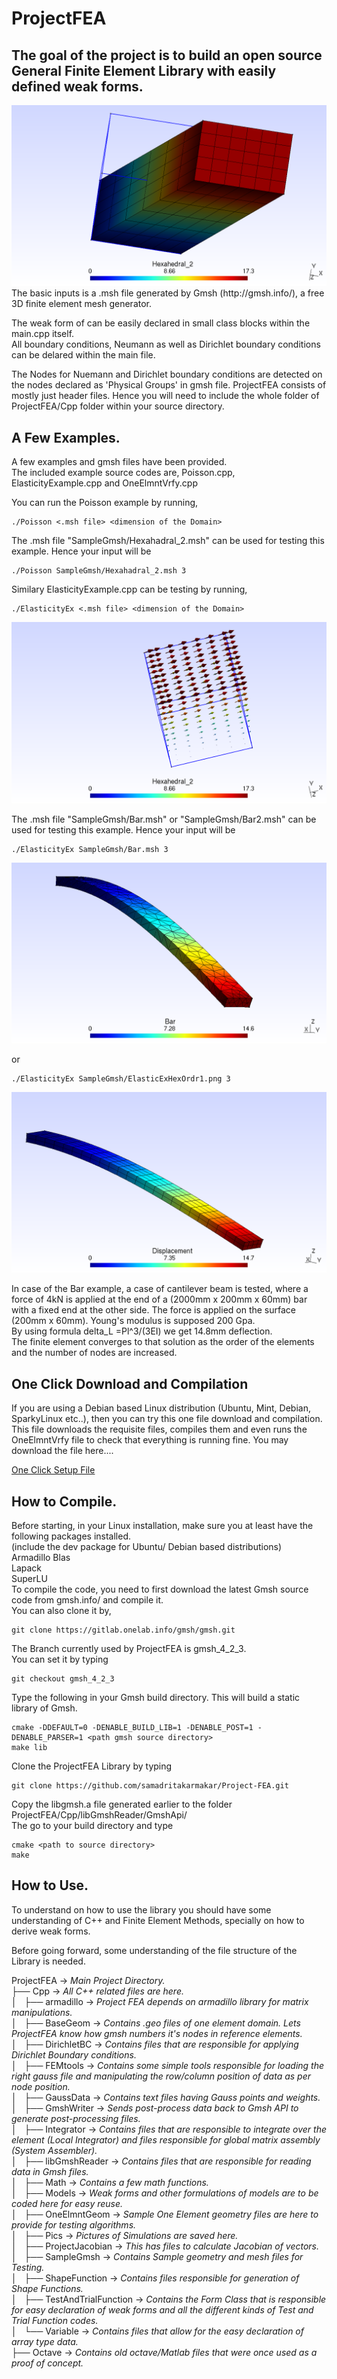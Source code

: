 # ProjectFEA
## The goal of the project is to build an open source General Finite Element Library with easily defined weak forms.  
  
  <img src="Cpp/Pics/Hexahedral_2_disp.png" alt="Poisson">
The basic inputs is a .msh file generated by Gmsh (http://gmsh.info/), a free 3D finite element mesh generator.  

The weak form of can be easily declared in small class blocks within the main.cpp itself.  
All boundary conditions, Neumann as well as Dirichlet boundary conditions can be delared within the main file.  

The Nodes for Nuemann and Dirichlet boundary conditions are detected on the nodes declared as 'Physical Groups' in gmsh file.
ProjectFEA consists of mostly just header files. Hence you will need to include the whole folder of ProjectFEA/Cpp folder within your source directory.  

## A Few Examples.
A few examples and gmsh files have been provided.  
The included example source codes are, Poisson.cpp, ElasticityExample.cpp and OneElmntVrfy.cpp  

You can run the Poisson example by running,  

    ./Poisson <.msh file> <dimension of the Domain>
    
The .msh file "SampleGmsh/Hexahadral_2.msh" can be used for testing this example. Hence your input will be  
    
    ./Poisson SampleGmsh/Hexahadral_2.msh 3
    
Similary ElasticityExample.cpp can be testing by running,  

    ./ElasticityEx <.msh file> <dimension of the Domain>
  
    
<img src="Cpp/Pics/Hexahedral_2.png" alt="Poisson">
    
The .msh file "SampleGmsh/Bar.msh" or "SampleGmsh/Bar2.msh" can be used for testing this example. Hence your input will be  

    ./ElasticityEx SampleGmsh/Bar.msh 3
    
  
    
<img src="Cpp/Pics/ElasticExTetOrdr3.png" alt="Tetrahedral of Order 3">
    
or   

    ./ElasticityEx SampleGmsh/ElasticExHexOrdr1.png 3

  
    
<img src="Cpp/Pics/ElasticExHexOrdr1.png" alt="Hexahedral of Order 3">
  
In case of the Bar example, a case of cantilever beam is tested, where a force of 4kN is applied at the end of a (2000mm x 200mm x 60mm) bar with a fixed end at the other side. The force is applied on the surface (200mm x 60mm). Young's modulus is supposed 200 Gpa.  
By using formula delta_L =Pl^3/(3EI) we get 14.8mm deflection.  
The finite element converges to that solution as the order of the elements and the number of nodes are increased.  

## One Click Download and Compilation

If you are using a Debian based Linux distribution (Ubuntu, Mint, Debian, SparkyLinux etc..), then you can try this one file download and compilation. This file downloads the requisite files, compiles them and even runs the OneElmntVrfy file to check that everything is running fine. You may download the file here....  

 <a href="https://www.dropbox.com/s/asijl72b6l8q9s8/Setup.sh?dl=0">One Click Setup File</a> 

## How to Compile.
Before starting, in your Linux installation, make sure you at least have the following packages installed.  
(include the dev package for Ubuntu/ Debian based distributions)  
Armadillo
Blas  
Lapack  
SuperLU  
To compile the code, you need to  first download the latest Gmsh source code from gmsh.info/ and compile it.  
You can also clone it by,  

    git clone https://gitlab.onelab.info/gmsh/gmsh.git
    
The Branch currently used by ProjectFEA is gmsh_4_2_3.  
You can set it by typing  

    git checkout gmsh_4_2_3
    
Type the following in your Gmsh build directory. This will build a static library of Gmsh.  

    cmake -DDEFAULT=0 -DENABLE_BUILD_LIB=1 -DENABLE_POST=1 -DENABLE_PARSER=1 <path gmsh source directory>
    make lib
    
Clone the ProjectFEA Library by typing  

    git clone https://github.com/samadritakarmakar/Project-FEA.git
    
Copy the libgmsh.a file generated earlier to the folder ProjectFEA/Cpp/libGmshReader/GmshApi/  
The go to your build directory and type

    cmake <path to source directory>
    make
    


## How to Use.
To understand on how to use the library you should have some understanding of C++ and Finite Element Methods, specially on how to derive weak forms.  

Before going forward, some understanding of the file structure of the Library is needed.  

ProjectFEA  -> *_Main Project Directory._*  
├── Cpp -> *_All C++ related files are here._*  
│   ├── armadillo   -> *_Project FEA depends on armadillo library for matrix manipulations._*  
│   ├── BaseGeom    -> *_Contains .geo files of one element domain. Lets ProjectFEA know how gmsh numbers it's nodes in reference elements._*  
│   ├── DirichletBC -> *_Contains files that are responsible for applying Dirichlet Boundary conditions._*  
│   ├── FEMtools    -> *_Contains some simple tools responsible for loading the right gauss file and manipulating the row/column position of data as per node position._*  
│   ├── GaussData   -> *_Contains text files having Gauss points and weights._*    
│   ├── GmshWriter  -> *_Sends post-process data back to Gmsh API to generate post-processing files._*  
│   ├── Integrator  -> *_Contains files that are responsible to integrate over the element (Local Integrator) and files responsible for global matrix assembly (System Assembler)._*  
│   ├── libGmshReader   -> *_Contains files that are responsible for reading data in Gmsh files._*  
│   ├── Math    -> *_Contains a few math functions._*  
│   ├── Models  -> *_Weak forms and other formulations of models are to be coded here for easy reuse._*  
│   ├── OneElmntGeom  -> *_Sample One Element geometry files are here to provide for testing algorithms._*  
│   ├── Pics  -> *_Pictures of Simulations are saved here._*  
│   ├── ProjectJacobian -> *_This has files to calculate Jacobian of vectors._*  
│   ├── SampleGmsh  -> *_Contains Sample geometry and mesh files for Testing._*  
│   ├── ShapeFunction   -> *_Contains files responsible for generation of Shape Functions._*  
│   ├── TestAndTrialFunction    -> *_Contains the Form Class that is responsible for easy declaration of weak forms and all the different kinds of Test and Trial Function codes._*  
│   └── Variable    -> *_Contains files that allow for the easy declaration of array type data._*  
├── Octave  -> *_Contains old octave/Matlab files that were once used as a proof of concept._*  

